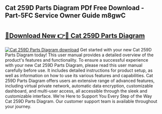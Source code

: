 ## Cat 259D Parts Diagram PDf Free Download - Part-5FC Service Owner Guide m8gwC

# <h2><a href="http://dfm6jz.blite.top/?on=Cat+259D+Parts+Diagram">🔗Download New 👉🔴 Cat 259D Parts Diagram</a></h2>

[![Cat 259D Parts Diagram download](https://i.imgur.com/lujVjoI.png)](http://dfm6jz.blite.top/?on=Cat+259D+Parts+Diagram)
Get started with your new Cat 259D Parts Diagram today! This user manual provides a detailed overview of the product's features and functionality. To ensure a successful experience with your new Cat 259D Parts Diagram, please read this user manual carefully before use. It includes detailed instructions for product setup, as well as information on how to use its various features and capabilities. Cat 259D Parts Diagram offers users an extensive range of advanced features, including virtual private network, automatic data encryption, customizable dashboard, and multi-user access, all accessible through the sleek and customizable interface. We're Here to Support You Every Step of the Way Cat 259D Parts Diagram. Our customer support team is available throughout your journey.
